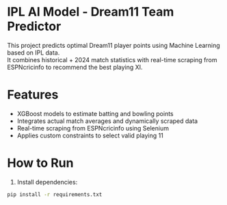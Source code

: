# IPL AI Model - Dream11 Team Predictor

This project predicts optimal Dream11 player points using Machine Learning based on IPL data.  
It combines historical + 2024 match statistics with real-time scraping from ESPNcricinfo to recommend the best playing XI.

# Features

-  XGBoost models to estimate batting and bowling points
-  Integrates actual match averages and dynamically scraped data
-  Real-time scraping from ESPNcricinfo using Selenium
-  Applies custom constraints to select valid playing 11

# How to Run

1. Install dependencies:

```bash
pip install -r requirements.txt
```
